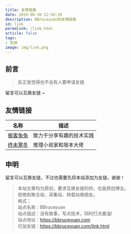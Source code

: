 ```yaml
---
title: 友情链接
date: 2019-06-30 22:50:20
description: BBruceyuan的友情链接
id: link
permalink: /link.html
article: false
tags:
- 友链
image: img/link.png
---
```


## 前言

> 反正我觉得也不会有人要申请友链

留言可以互换友链 ~

## 友情链接

| 名称  | 描述 |
|---| ---|
| [极客兔兔](https://geektutu.com) | 致力于分享有趣的技术实践 |
| [终未寒冬](https://www.liuhuisheng.com/) | 推理小说家和坂本大佬 |


## 申明

留言可以互换友链，不过也需要先将本站添加为友链，谢谢！

> 本站文章均为原创，要求互换友链的你，也是原创博主。<br/>
> 拒绝和聚合站、采集站、转载站做朋友。<br/>
> 格式：<br/>
> 站点名称：BBruceyuan<br/>
> 站点描述：没有故事，写点技术，同时打点酱油!<br/>
> 站点地址：https://bbruceyuan.com<br/>
> 已加友链：https://bbruceyuan.com/link.html<br/>
